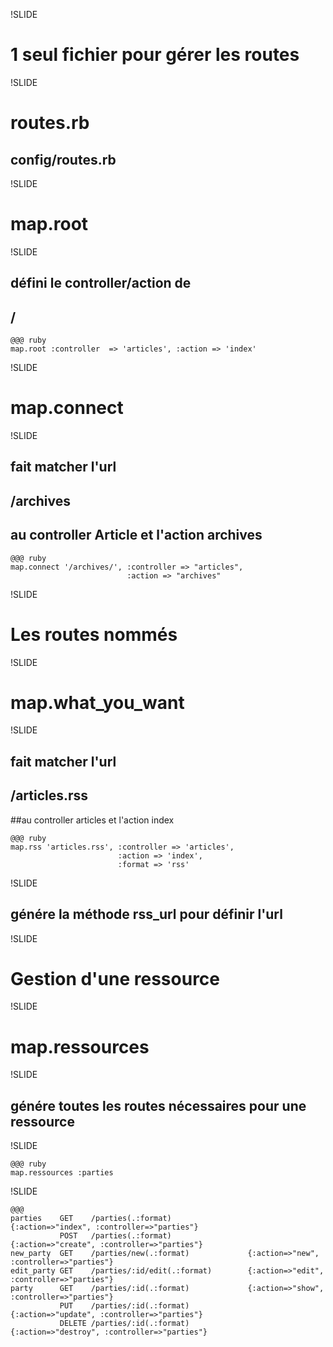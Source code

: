 !SLIDE

# 1 seul fichier pour gérer les routes

!SLIDE

# routes.rb
## config/routes.rb

!SLIDE

# map.root

!SLIDE

## défini le controller/action de
## /

    @@@ ruby
    map.root :controller  => 'articles', :action => 'index'


!SLIDE

# map.connect

!SLIDE

## fait matcher l'url
## /archives
## au controller Article et l'action archives

    @@@ ruby
    map.connect '/archives/', :controller => "articles",
                              :action => "archives"

!SLIDE

# Les routes nommés

!SLIDE

# map.what_you_want

!SLIDE

## fait matcher l'url
## /articles.rss
##au controller articles et l'action index

    @@@ ruby
    map.rss 'articles.rss', :controller => 'articles',
                            :action => 'index',
                            :format => 'rss'

!SLIDE

## génére la méthode rss_url pour définir l'url

!SLIDE

# Gestion d'une ressource

!SLIDE

# map.ressources

!SLIDE

## génére toutes les routes nécessaires pour une ressource

!SLIDE

    @@@ ruby
    map.ressources :parties

!SLIDE

    @@@
    parties    GET    /parties(.:format)                 {:action=>"index", :controller=>"parties"}
               POST   /parties(.:format)                 {:action=>"create", :controller=>"parties"}
    new_party  GET    /parties/new(.:format)             {:action=>"new", :controller=>"parties"}
    edit_party GET    /parties/:id/edit(.:format)        {:action=>"edit", :controller=>"parties"}
    party      GET    /parties/:id(.:format)             {:action=>"show", :controller=>"parties"}
               PUT    /parties/:id(.:format)             {:action=>"update", :controller=>"parties"}
               DELETE /parties/:id(.:format)             {:action=>"destroy", :controller=>"parties"}

